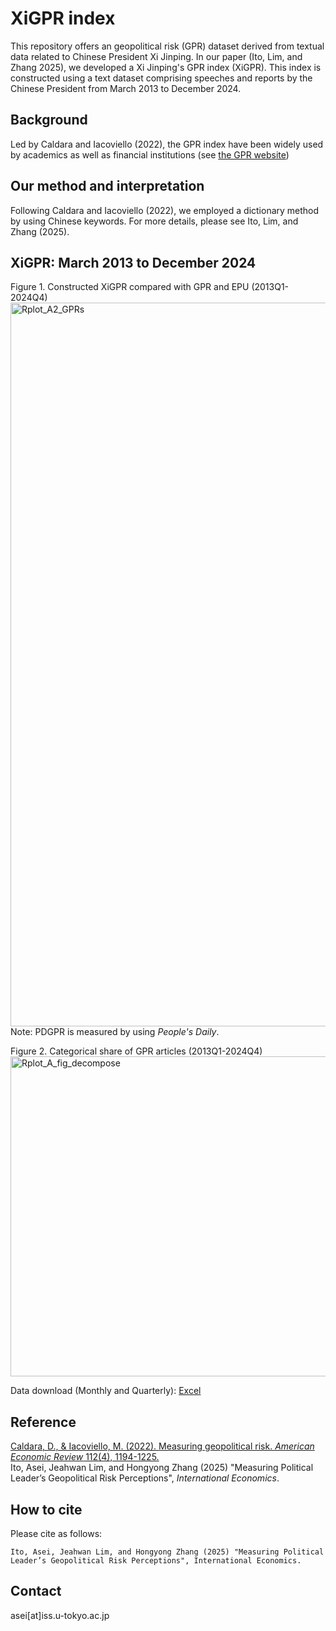 # XiGPR index
This repository offers an geopolitical risk (GPR) dataset derived from textual data related to Chinese President Xi Jinping. In our paper (Ito, Lim, and Zhang 2025), we developed a Xi Jinping's GPR index (XiGPR). This index is constructed using a text dataset comprising speeches and reports by the Chinese President from March 2013 to December 2024.

## Background
 Led by Caldara and Iacoviello (2022), the GPR index have been widely used by academics as well as financial institutions (see [the GPR website](https://www.matteoiacoviello.com/gpr.htm)) 
 
 
## Our method and interpretation
Following Caldara and Iacoviello (2022), we employed a dictionary method by using Chinese keywords. For more details, please see Ito, Lim, and Zhang (2025).

## XiGPR: March 2013 to December 2024
Figure 1. Constructed XiGPR compared with GPR and EPU (2013Q1-2024Q4)
<img width="2733" height="1158" alt="Rplot_A2_GPRs" src="https://github.com/user-attachments/assets/8b5381ea-f3b0-4dff-8379-7d727cbc575b" />
Note: PDGPR is measured by using *People's Daily*.

Figure 2. Categorical share of GPR articles (2013Q1-2024Q4)
<img width="852" height="512" alt="Rplot_A_fig_decompose" src="https://github.com/user-attachments/assets/6fcc8149-f5de-49b0-85d1-642d4dcdcaed" />

Data download (Monthly and Quarterly): [Excel](https://github.com/ASEIITO/xiepu/raw/main/XiEPU_until_Dec_2021.xlsx)

## Reference  
[Caldara, D., & Iacoviello, M. (2022). Measuring geopolitical risk. *American Economic Review* 112(4), 1194-1225.](https://doi.org/10.1257/aer.20191823)  
Ito, Asei, Jeahwan Lim, and Hongyong Zhang (2025) "Measuring Political Leader’s Geopolitical Risk Perceptions", *International Economics*.    

## How to cite
Please cite as follows:

```
Ito, Asei, Jeahwan Lim, and Hongyong Zhang (2025) "Measuring Political Leader’s Geopolitical Risk Perceptions", International Economics.
```

## Contact
asei[at]iss.u-tokyo.ac.jp
